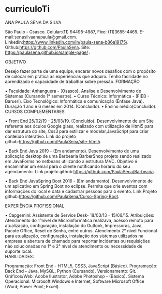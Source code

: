 # curriculoTi

ANA PAULA SENA DA SILVA

São Paulo - Osasco.
Celular:(11) 94495-4987, Fixo: (11)3655-4465.
E-mail:senasilvaanapaula@gmail.com.
Linkedin:https://www.linkedin.com/in/paula-sena-b86a19175/.
Github:https://github.com/PaulaSena.
Site: https://paulasena.github.io/sample-page/ . 

OBJETIVO




Desejo fazer parte de uma equipe, encarar novos desafios com o propósito de colocar em prática as experiências que adquiro. Tenho facilidade no aprendizado e capacidade de trabalhar sobre pressão.
FORMAÇÃO

•	Faculdade: Anhanguera - (Osasco).
Analise e Desenvolvimento de Sistemas (Cursando 1° semestre).
•	Curso Técnico: Informática - (FIEB - Barueri).
Eixo Tecnológico: Informática e comunicação (Ênfase Java).
Duração 1 ano e 6 meses em 2014. (Concluído).
•	Ensino médio(Concluído). 
CURSOS COMPLEMENTARES

•	Front End 25/02/19 - 25/03/19. (Concluído).
Desenvolvimento de um Site referente aos óculos Google glass, realizado com utilização de Html5 para dar estrutura do site, Css3 para estilizar e modelar,JavaScript para criar conteúdo interativo. 
Link do projeto github:https://github.com/PaulaSena/site-html5.


•	Back End Java 2019 - (Em andamento).
Desenvolvimento de uma aplicação desktop de uma Barbearia BarberShop projeto sendo realizado em JavaForms no netbeans utilizando a estrutura MVC. Objetivo é encaminhar um email para o cliente notificando horário do seu agendamento.
Link projeto github:https://github.com/PaulaSena/Barbearia.


•	Back End JavaSpring Boot 2019 - (Em andamento).
Desenvolvimento de um aplicativo em Spring Boot no eclipse. Permite que crie eventos com informações do local e data e cadastrar pessoas para o evento.
Link Projeto github:https://github.com/PaulaSena/Curso-Spring-Boot.

EXPERIÊNCIA PROFISSIONAL

•	Capgemini: Assistente de Service Desk- 18/03/13 - 15/06/15.
Atribuições: Atendimento do 1°nível de Microinformática realizava, acesso remoto para atualização, configuração, instalação do Outlook, Impressoras, Java, Pacote Office, Reset de Senha, entre outros.  Atendimento 2° nível Funcional para atualização, configuração, instalação dos sistemas utilizados na empresa e abertura de chamado para reportar incidentes ou requisições não solucionadas no 1° e 2° nível de atendimento ou necessidade de suporte local.	
HABILIDADES:

Programação: Front End - HTML5, CSS3, JavaScript (Básico).
Programação: Back End - Java, MySQL, Python (Cursando).
Versionamento: Git.
Gráficos/Web: Adobe Ilustrator, Adobe Photoshop - (Básico).
Sistema Operacional: Microsoft Windows e Internet, Software Microsoft Office (Word; Power Point; Excel).
